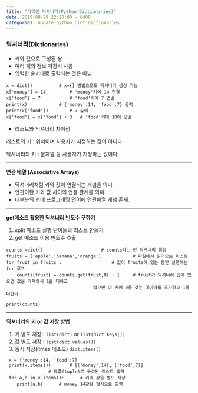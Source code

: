 ```yaml
---
title: "파이썬 딕셔너리(Python Dictionaries)"
date: 2019-08-29 22:20:00 - 0400
categories: update python Dict Dictionaries
---
```


### 딕셔너리(Dictionaries)
-    키와 값으로 구성된 쌍
-    여러 개의 정보 저장시 사용
-    입력한 순서대로 출력되는 것은 아님
   
```
x = dict()			# x={} 방법으로도 딕셔너리 생성 가능
x['money'] = 14			# 'money'키에 14 연결
x['food'] = 7			# 'food'키에 7 연결
print(x)			# {'money':14, 'food':7} 출력
print(x['food'])		# 7 출력
x['food'] = x['food'] + 3 	# 'food'키에 10이 연결
```

- 리스트와 딕셔너리 차이점

리스트의 키 : 위치이며 사용자가 지정하는 값이 아니다

딕셔너리의 키 : 문자열 등 사용자가 지정하는 값이다.
 
- - -


**연관 배열 (Associative Arrays)**

-    딕셔너리처럼 키와 값이 연결되는 개념을 의미.
-    연관이란 키와 값 사이의 연결 관계를 의미.
-    대부분의 현대 프로그래밍 언어에 연관배열 개념 존재.
- - -

**get메소드 활용한 딕셔너리 빈도수 구하기**

1. split 메소드 실행 단어들의 리스트 만들기
2. get 메소드 이용 빈도수 추출

```
counts =dict()						# counts라는 빈 딕셔너리 생성
fruits = ['apple','banana','orange']			# 파일에서 읽어오는 리스트
for fruit in fruits :					# 값이 fruits에 있는 동안 실행하는 for 루프
	counts[fruit] = counts.get(fruit,0) + 1		# fruit가 딕셔너리 안에 있으면 값을 가져와서 1을 더하고
    							 없으면 이 키에 0을 갖는 데이터를 추가하고 1을 더한다.
                                                  	 
print(counts)
```

- - -

**딕셔너리의 키 or 값 저장 방법**
1. 키 별도 저장 : `list(dict)` or `list(dict.keys())`
2. 값 별도 저장 : `list(dict.values())`
3. 동시 저장(itmes 메소드) `dict.items()`
```
 x = {'money':14, 'food':7}
 print(x.items()) 		# [('money',14), ('food',7)]
 				# 튜플(tuple)로 구성된 리스트 출력
 for a,b in x.items():		# 키와 값을 별도 저장
 	print(a,b)		# money 14같은 형식으로 출력
```

